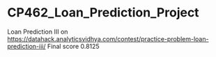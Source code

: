 # CP462_Loan_Prediction_Project
Loan Prediction III on https://datahack.analyticsvidhya.com/contest/practice-problem-loan-prediction-iii/
Final score 0.8125

